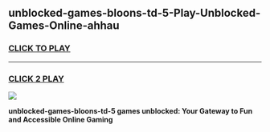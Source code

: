
## unblocked-games-bloons-td-5-Play-Unblocked-Games-Online-ahhau
<h3>
<a href="https://premium76.site?title=unblocked-games-bloons-td-5&ref=25A">CLICK TO PLAY</a></h3>
<hr>

<h3>
<a href="https://premium76.site?title=unblocked-games-bloons-td-5&ref=25A">CLICK 2 PLAY</a>
  
</h3>

<a href="https://premium76.site?title=unblocked-games-bloons-td-5&ref=25A"><img src="https://clearcache.store/games.png"></a>


**unblocked-games-bloons-td-5 games unblocked: Your Gateway to Fun and Accessible Online Gaming**
